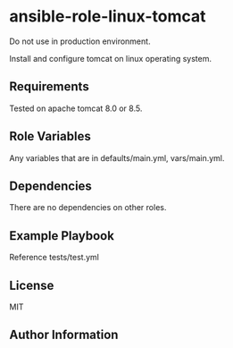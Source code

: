 ansible-role-linux-tomcat
=========

Do not use in production environment.

Install and configure tomcat on linux operating system.

Requirements
------------

Tested on apache tomcat 8.0 or 8.5.

Role Variables
--------------

Any variables that are in defaults/main.yml, vars/main.yml.

Dependencies
------------

There are no dependencies on other roles.

Example Playbook
----------------

Reference tests/test.yml

License
-------

MIT

Author Information
------------------
